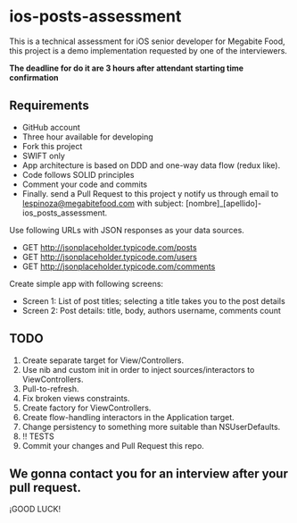 # ios-posts-assessment
This is a technical assessment for iOS senior developer for Megabite Food, this project is a demo implementation requested by one of the interviewers.    

**The deadline for do it are 3 hours after attendant starting time confirmation**


## Requirements

 -  GitHub account
 -  Three hour available for developing
 -  Fork this project
 -  SWIFT only
 -  App architecture is based on DDD and one-way data flow (redux like).
 -  Code follows SOLID principles
 -  Comment your code and commits
 -  Finally. send a Pull Request to this project y notify us through email to lespinoza@megabitefood.com with subject: [nombre]_[apellido]-ios_posts_assessment.

Use following URLs with JSON responses as your data sources.  
 
 -   GET http://jsonplaceholder.typicode.com/posts
 -   GET http://jsonplaceholder.typicode.com/users
 -   GET http://jsonplaceholder.typicode.com/comments
    
Create simple app with following screens:

 -   Screen 1: List of post titles; selecting a title takes you to the post details
 -   Screen 2: Post details: title, body, authors username, comments count
 
## TODO

1. Create separate target for View/Controllers.
2. Use nib and custom init in order to inject sources/interactors to ViewControllers.
3. Pull-to-refresh.
4. Fix broken views constraints.
5. Create factory for ViewControllers.
6. Create flow-handling interactors in the Application target.
7. Change persistency to something more suitable than NSUserDefaults.
8. ‼️ TESTS
9. Commit your changes and Pull Request this repo.

## We gonna contact you for an interview after your pull request.

¡GOOD LUCK!
 
